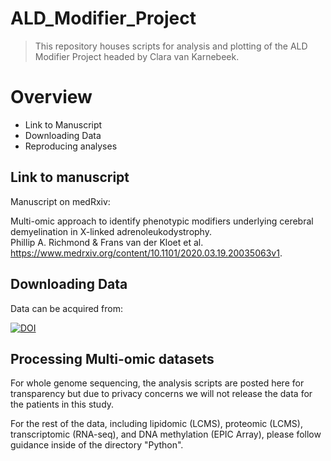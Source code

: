 # ALD_Modifier_Project

> This repository houses scripts for analysis and plotting of the ALD Modifier Project headed by Clara van Karnebeek.


# Overview
- Link to Manuscript
- Downloading Data
- Reproducing analyses

## Link to manuscript
Manuscript on medRxiv:

Multi-omic approach to identify phenotypic modifiers underlying cerebral demyelination in X-linked adrenoleukodystrophy.  
Phillip A. Richmond & Frans van der Kloet et al.  
https://www.medrxiv.org/content/10.1101/2020.03.19.20035063v1. 


## Downloading Data
Data can be acquired from: 

[![DOI](https://zenodo.org/badge/DOI/10.5281/zenodo.3820687.svg)](https://doi.org/10.5281/zenodo.3820687)

## Processing Multi-omic datasets
For whole genome sequencing, the analysis scripts are posted here for transparency but due to privacy concerns we will not release the data for the patients in this study.

For the rest of the data, including lipidomic (LCMS), proteomic (LCMS), transcriptomic (RNA-seq), and DNA methylation (EPIC Array), please follow guidance inside of the directory "Python".






